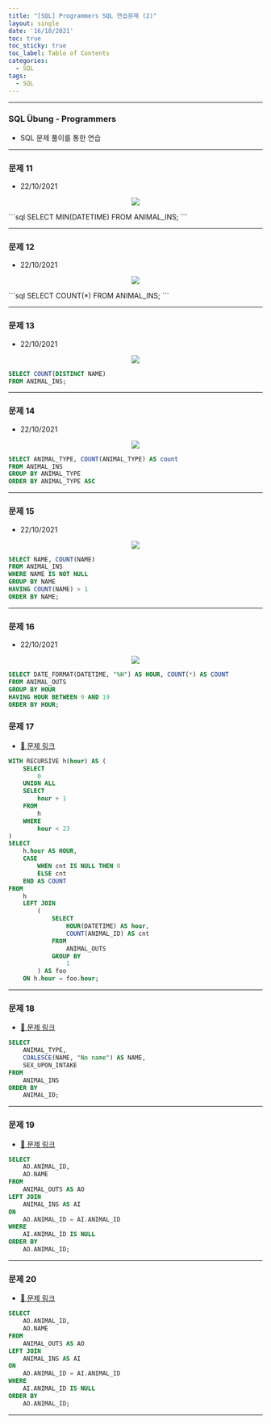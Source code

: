 ```yaml
---
title: "[SQL] Programmers SQL 연습문제 (2)"
layout: single
date: '16/10/2021'
toc: true
toc_sticky: true
toc_label: Table of Contents
categories:
  - SQL
tags:
  - SQL
---
```


---
### SQL Übung - Programmers
* SQL 문제 풀이를 통한 연습

---

### 문제 11
* 22/10/2021
<p align="center">
    <img src="/img/data_engineering/sql/sql_programmers11.png" align="center">
</p>
```sql
SELECT MIN(DATETIME)
FROM ANIMAL_INS;
```

---

### 문제 12
* 22/10/2021
<p align="center">
    <img src="/img/data_engineering/sql/sql_programmers12.png" align="center">
</p>
```sql
SELECT COUNT(*)
FROM ANIMAL_INS;
```

---

### 문제 13
* 22/10/2021

<p align="center">
    <img src="/img/data_engineering/sql/sql_programmers13.png" align="center">
</p>

```sql
SELECT COUNT(DISTINCT NAME)
FROM ANIMAL_INS;
```

---

### 문제 14
* 22/10/2021

<p align="center">
    <img src="/img/data_engineering/sql/sql_programmers14.png" align="center">
</p>

```sql
SELECT ANIMAL_TYPE, COUNT(ANIMAL_TYPE) AS count
FROM ANIMAL_INS
GROUP BY ANIMAL_TYPE
ORDER BY ANIMAL_TYPE ASC
```

---

### 문제 15
* 22/10/2021

<p align="center">
    <img src="/img/data_engineering/sql/sql_programmers15.png" align="center">
</p>

```sql
SELECT NAME, COUNT(NAME)
FROM ANIMAL_INS
WHERE NAME IS NOT NULL
GROUP BY NAME
HAVING COUNT(NAME) > 1
ORDER BY NAME;
```

---

### 문제 16
* 22/10/2021

<p align="center">
    <img src="/img/data_engineering/sql/sql_programmers16.png" align="center">
</p>

```sql
SELECT DATE_FORMAT(DATETIME, "%H") AS HOUR, COUNT(*) AS COUNT
FROM ANIMAL_OUTS
GROUP BY HOUR
HAVING HOUR BETWEEN 9 AND 19
ORDER BY HOUR;

```

### 문제 17
* [🔗 문제 링크](https://school.programmers.co.kr/learn/courses/30/lessons/59413)

```sql
WITH RECURSIVE h(hour) AS (
    SELECT
        0
    UNION ALL
    SELECT
        hour + 1
    FROM
        h
    WHERE
        hour < 23
)
SELECT
    h.hour AS HOUR,
    CASE 
        WHEN cnt IS NULL THEN 0
        ELSE cnt
    END AS COUNT
FROM
    h
    LEFT JOIN
        (
            SELECT
                HOUR(DATETIME) AS hour,
                COUNT(ANIMAL_ID) AS cnt
            FROM
                ANIMAL_OUTS
            GROUP BY
                1
        ) AS foo 
    ON h.hour = foo.hour;

```

---

### 문제 18
* [🔗 문제 링크](https://school.programmers.co.kr/learn/courses/30/lessons/59410)

```sql
SELECT 
    ANIMAL_TYPE,
    COALESCE(NAME, "No name") AS NAME,
    SEX_UPON_INTAKE
FROM 
    ANIMAL_INS
ORDER BY
    ANIMAL_ID;

```

---

### 문제 19
* [🔗 문제 링크](https://school.programmers.co.kr/learn/courses/30/lessons/59042)

```sql
SELECT
    AO.ANIMAL_ID,
    AO.NAME
FROM
    ANIMAL_OUTS AS AO
LEFT JOIN
    ANIMAL_INS AS AI
ON
    AO.ANIMAL_ID = AI.ANIMAL_ID
WHERE 
    AI.ANIMAL_ID IS NULL
ORDER BY
    AO.ANIMAL_ID;

```

---

### 문제 20
* [🔗 문제 링크](https://school.programmers.co.kr/learn/courses/30/lessons/59042)

```sql
SELECT
    AO.ANIMAL_ID,
    AO.NAME
FROM
    ANIMAL_OUTS AS AO
LEFT JOIN
    ANIMAL_INS AS AI
ON
    AO.ANIMAL_ID = AI.ANIMAL_ID
WHERE 
    AI.ANIMAL_ID IS NULL
ORDER BY
    AO.ANIMAL_ID;

```

---
